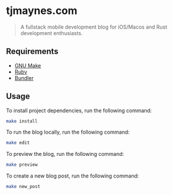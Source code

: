 # tjmaynes.com
> A fullstack mobile development blog for iOS/Macos and Rust development enthusiasts.

## Requirements

- [GNU Make](https://www.gnu.org/software/make/)
- [Ruby](https://www.ruby-lang.org/en/)
- [Bundler](https://bundler.io/)

## Usage

To install project dependencies, run the following command:
```bash
make install
```

To run the blog locally, run the following command:
```bash
make edit
``` 

To preview the blog, run the following command:
```bash
make preview
```

To create a new blog post, run the following command:
```bash
make new_post
```
